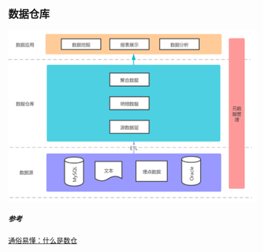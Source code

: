 ## 数据仓库

![image-20230918215948307](https://raw.githubusercontent.com/Quinlan7/pic_cloud/main/img/202309182159571.png)





##### 参考

[通俗易懂：什么是数仓](https://blog.csdn.net/weixin_43596734/article/details/119784553)